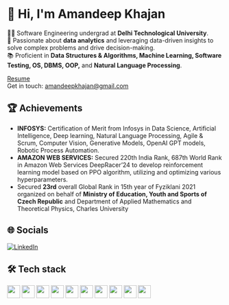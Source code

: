 # 👋 Hi, I'm Amandeep Khajan

👨‍💻 Software Engineering undergrad at **Delhi Technological University**.<br>
🌟 Passionate about **data analytics** and leveraging data-driven insights to solve complex problems and drive decision-making.<br>
📚 Proficient in **Data Structures & Algorithms, Machine Learning, Software Testing, OS, DBMS, OOP,** and **Natural Language Processing**.<br>

[Resume](https://drive.google.com/file/d/13rxMi5n--9fSI2czApnL14etroCBYyMJ/view?usp=drive_link)  
Get in touch: [amandeepkhajan@gmail.com](mailto:amandeepkhajan@gmail.com)

## 🏆 Achievements
- **INFOSYS:** Certification of Merit from Infosys in Data Science, Artificial Intelligence, Deep learning, Natural Language Processing, Agile & Scrum, Computer Vision, Generative Models, OpenAI GPT models, Robotic Process Automation.
- **AMAZON WEB SERVICES:** Secured 220th India Rank, 687th World Rank in Amazon Web Services DeepRacer’24 to develop reinforcement learning model based on PPO algorithm, utilizing and optimizing various hyperparameters.
- Secured **23rd** overall Global Rank in 15th year of Fyziklani 2021 organized on behalf of **Ministry of Education, Youth and Sports of Czech Republic** and Department of Applied Mathematics and Theoretical Physics, Charles University

## 🌐 Socials
[![LinkedIn](https://img.shields.io/badge/-LinkedIn-0077B5?style=flat&logo=Linkedin&logoColor=white)](https://www.linkedin.com/in/amandeep-khajan-b28962321/)

## 🛠️ Tech stack
<img src="https://img.shields.io/badge/-React-61DAFB?style=flat&logo=React&logoColor=white" height="30"/> <img src="https://img.shields.io/badge/-Node.js-339933?style=flat&logo=Node.js&logoColor=white" height="30"/> <img src="https://img.shields.io/badge/-MongoDB-47A248?style=flat&logo=MongoDB&logoColor=white" height="30"/> <img src="https://img.shields.io/badge/-Git-F05032?style=flat&logo=Git&logoColor=white" height="30"/> <img src="https://img.shields.io/badge/-HTML5-E34F26?style=flat&logo=HTML5&logoColor=white" height="30"/> <img src="https://img.shields.io/badge/-CSS3-1572B6?style=flat&logo=CSS3&logoColor=white" height="30"/> <img src="https://img.shields.io/badge/-JavaScript-F7DF1E?style=flat&logo=JavaScript&logoColor=black" height="30"/> <img src="https://img.shields.io/badge/-MySQL-4479A1?style=flat&logo=MySQL&logoColor=white" height="30"/> <img src="https://img.shields.io/badge/-C++-00599C?style=flat&logo=C%2B%2B&logoColor=white" height="30"/> <img src="https://img.shields.io/badge/-Python-3776AB?style=flat&logo=Python&logoColor=white" height="30"/>
